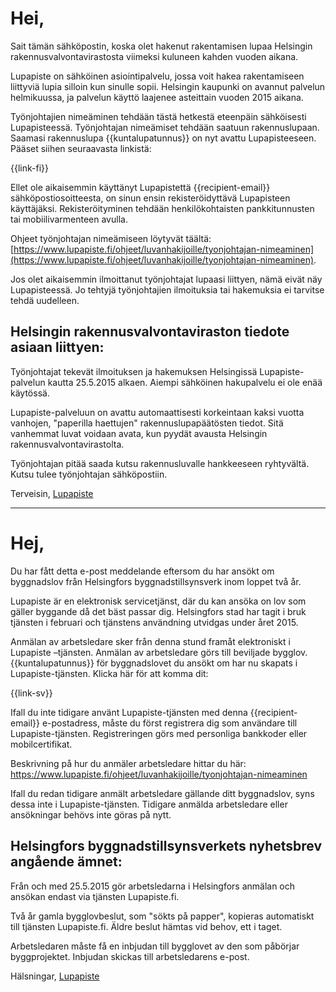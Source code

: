 # Hei,

Sait t&auml;m&auml;n s&auml;hk&ouml;postin, koska olet hakenut rakentamisen lupaa Helsingin rakennusvalvontavirastosta viimeksi kuluneen kahden vuoden aikana.

Lupapiste on s&auml;hk&ouml;inen asiointipalvelu, jossa voit hakea rakentamiseen liittyvi&auml; lupia silloin kun sinulle sopii. Helsingin kaupunki on avannut palvelun helmikuussa, ja palvelun k&auml;ytt&ouml; laajenee asteittain vuoden 2015 aikana.

Ty&ouml;njohtajien nime&auml;minen tehd&auml;&auml;n t&auml;st&auml; hetkest&auml; eteenp&auml;in s&auml;hk&ouml;isesti Lupapisteess&auml;. Ty&ouml;njohtajan nime&auml;miset tehd&auml;&auml;n saatuun rakennuslupaan. Saamasi rakennuslupa {{kuntalupatunnus}} on nyt avattu Lupapisteeseen. P&auml;&auml;set siihen seuraavasta linkist&auml;:

{{link-fi}}

Ellet ole aikaisemmin k&auml;ytt&auml;nyt Lupapistett&auml; {{recipient-email}} s&auml;hk&ouml;postiosoitteesta, on sinun ensin rekister&ouml;idytt&auml;v&auml; Lupapisteen k&auml;ytt&auml;j&auml;ksi. Rekister&ouml;ityminen tehd&auml;&auml;n henkil&ouml;kohtaisten pankkitunnusten tai mobiilivarmenteen avulla.

Ohjeet ty&ouml;njohtajan nime&auml;miseen l&ouml;ytyv&auml;t t&auml;&auml;lt&auml;: [https://www.lupapiste.fi/ohjeet/luvanhakijoille/tyonjohtajan-nimeaminen](https://www.lupapiste.fi/ohjeet/luvanhakijoille/tyonjohtajan-nimeaminen).

Jos olet aikaisemmin ilmoittanut ty&ouml;njohtajat lupaasi liittyen, n&auml;m&auml; eiv&auml;t n&auml;y Lupapisteess&auml;. Jo tehtyj&auml; ty&ouml;njohtajien ilmoituksia tai hakemuksia ei tarvitse tehd&auml; uudelleen.

## Helsingin rakennusvalvontaviraston tiedote asiaan liittyen:

Ty&ouml;njohtajat tekev&auml;t ilmoituksen ja hakemuksen Helsingiss&auml; Lupapiste-palvelun kautta 25.5.2015 alkaen. Aiempi s&auml;hk&ouml;inen hakupalvelu ei ole en&auml;&auml; k&auml;yt&ouml;ss&auml;.

Lupapiste-palveluun on avattu automaattisesti korkeintaan kaksi vuotta vanhojen, "paperilla haettujen" rakennuslupap&auml;&auml;t&ouml;sten tiedot. Sit&auml; vanhemmat luvat voidaan avata, kun pyyd&auml;t avausta Helsingin rakennusvalvontavirastolta.

Ty&ouml;njohtajan pit&auml;&auml; saada kutsu rakennusluvalle hankkeeseen ryhtyv&auml;lt&auml;. Kutsu tulee ty&ouml;njohtajan s&auml;hk&ouml;postiin.

Terveisin,
[Lupapiste](https://www.lupapiste.fi/)

---

# Hej,

Du har f&aring;tt detta e-post meddelande eftersom du har ans&ouml;kt om byggnadslov fr&aring;n Helsingfors byggnadstillsynsverk inom loppet tv&aring; &aring;r.

Lupapiste &auml;r en elektronisk servicetj&auml;nst, d&auml;r du kan ans&ouml;ka on lov som g&auml;ller byggande d&aring; det b&auml;st passar dig. Helsingfors stad har tagit i bruk tj&auml;nsten i februari och tj&auml;nstens anv&auml;ndning utvidgas under &aring;ret 2015.

Anm&auml;lan av arbetsledare sker fr&aring;n denna stund fram&aring;t elektroniskt i Lupapiste –tj&auml;nsten. Anm&auml;lan av arbetsledare g&ouml;rs till beviljade bygglov. {{kuntalupatunnus}} f&ouml;r byggnadslovet du ans&ouml;kt om har nu skapats i Lupapiste-tj&auml;nsten. Klicka h&auml;r f&ouml;r att komma dit:

{{link-sv}}

Ifall du inte tidigare anv&auml;nt Lupapiste-tj&auml;nsten med denna {{recipient-email}} e-postadress, m&aring;ste du f&ouml;rst registrera dig som anv&auml;ndare till Lupapiste-tj&auml;nsten. Registreringen g&ouml;rs med personliga bankkoder eller mobilcertifikat.

Beskrivning p&aring; hur du anm&auml;ler arbetsledare hittar du h&auml;r: https://www.lupapiste.fi/ohjeet/luvanhakijoille/tyonjohtajan-nimeaminen

Ifall du redan tidigare anm&auml;lt arbetsledare g&auml;llande ditt byggnadslov, syns dessa inte i  Lupapiste-tj&auml;nsten. Tidigare anm&auml;lda arbetsledare eller ans&ouml;kningar beh&ouml;vs inte g&ouml;ras p&aring; nytt.

## Helsingfors byggnadstillsynsverkets nyhetsbrev ang&aring;ende &auml;mnet:

Fr&aring;n och med 25.5.2015 g&ouml;r arbetsledarna i Helsingfors anm&auml;lan och ans&ouml;kan endast via tj&auml;nsten Lupapiste.fi.

Tv&aring; &aring;r gamla bygglovbeslut, som "s&ouml;kts p&aring; papper", kopieras automatiskt till tj&auml;nsten Lupapiste.fi. &Auml;ldre beslut h&auml;mtas vid behov, ett i taget.

Arbetsledaren m&aring;ste f&aring; en inbjudan till bygglovet av den som p&aring;b&ouml;rjar byggprojektet. Inbjudan skickas till arbetsledarens e-post.

Hälsningar,
[Lupapiste](https://www.lupapiste.fi/)
